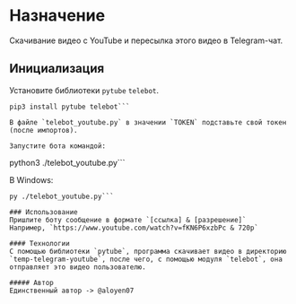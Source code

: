# Назначение
Скачивание видео с YouTube и пересылка этого видео в Telegram-чат.

## Инициализация
Установите библиотеки `pytube` `telebot`.
```
pip3 install pytube telebot```

В файле `telebot_youtube.py` в значении `TOKEN` подставьте свой токен (после импортов).

Запустите бота командой:
```
python3 ./telebot_youtube.py```

В Windows:
```
py ./telebot_youtube.py```

### Использование
Пришлите боту сообщение в формате `[ссылка] & [разрешение]`
Например, `https://www.youtube.com/watch?v=fKN6P6xzbPc & 720p`

#### Технологии
С помощью библиотеки `pytube`, программа скачивает видео в директорию `temp-telegram-youtube`, после чего, с помощью модуля `telebot`, она отправляет это видео пользователю.

##### Автор
Единственный автор -> @aloyen07
